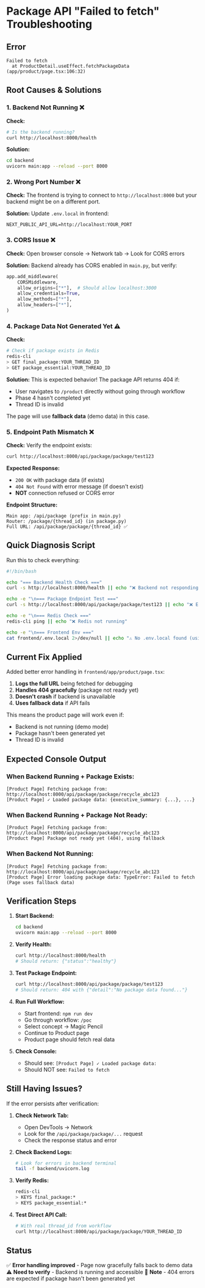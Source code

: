 # Package API "Failed to fetch" Troubleshooting

## Error
```
Failed to fetch
  at ProductDetail.useEffect.fetchPackageData (app/product/page.tsx:106:32)
```

## Root Causes & Solutions

### 1. Backend Not Running ❌

**Check:**
```bash
# Is the backend running?
curl http://localhost:8000/health
```

**Solution:**
```bash
cd backend
uvicorn main:app --reload --port 8000
```

### 2. Wrong Port Number ❌

**Check:**
The frontend is trying to connect to `http://localhost:8000` but your backend might be on a different port.

**Solution:**
Update `.env.local` in frontend:
```env
NEXT_PUBLIC_API_URL=http://localhost:YOUR_PORT
```

### 3. CORS Issue ❌

**Check:**
Open browser console → Network tab → Look for CORS errors

**Solution:**
Backend already has CORS enabled in `main.py`, but verify:
```python
app.add_middleware(
    CORSMiddleware,
    allow_origins=["*"],  # Should allow localhost:3000
    allow_credentials=True,
    allow_methods=["*"],
    allow_headers=["*"],
)
```

### 4. Package Data Not Generated Yet ⚠️

**Check:**
```bash
# Check if package exists in Redis
redis-cli
> GET final_package:YOUR_THREAD_ID
> GET package_essential:YOUR_THREAD_ID
```

**Solution:**
This is expected behavior! The package API returns 404 if:
- User navigates to `/product` directly without going through workflow
- Phase 4 hasn't completed yet
- Thread ID is invalid

The page will use **fallback data** (demo data) in this case.

### 5. Endpoint Path Mismatch ❌

**Check:**
Verify the endpoint exists:
```bash
curl http://localhost:8000/api/package/package/test123
```

**Expected Response:**
- `200 OK` with package data (if exists)
- `404 Not Found` with error message (if doesn't exist)
- **NOT** connection refused or CORS error

**Endpoint Structure:**
```
Main app: /api/package (prefix in main.py)
Router: /package/{thread_id} (in package.py)
Full URL: /api/package/package/{thread_id} ✅
```

## Quick Diagnosis Script

Run this to check everything:

```bash
#!/bin/bash

echo "=== Backend Health Check ==="
curl -s http://localhost:8000/health || echo "❌ Backend not responding"

echo -e "\n=== Package Endpoint Test ==="
curl -s http://localhost:8000/api/package/package/test123 || echo "❌ Endpoint not responding"

echo -e "\n=== Redis Check ==="
redis-cli ping || echo "❌ Redis not running"

echo -e "\n=== Frontend Env ==="
cat frontend/.env.local 2>/dev/null || echo "⚠️ No .env.local found (using defaults)"
```

## Current Fix Applied

Added better error handling in `frontend/app/product/page.tsx`:

1. **Logs the full URL** being fetched for debugging
2. **Handles 404 gracefully** (package not ready yet)
3. **Doesn't crash** if backend is unavailable
4. **Uses fallback data** if API fails

This means the product page will work even if:
- Backend is not running (demo mode)
- Package hasn't been generated yet
- Thread ID is invalid

## Expected Console Output

### When Backend Running + Package Exists:
```
[Product Page] Fetching package from: http://localhost:8000/api/package/package/recycle_abc123
[Product Page] ✓ Loaded package data: {executive_summary: {...}, ...}
```

### When Backend Running + Package Not Ready:
```
[Product Page] Fetching package from: http://localhost:8000/api/package/package/recycle_abc123
[Product Page] Package not ready yet (404), using fallback
```

### When Backend Not Running:
```
[Product Page] Fetching package from: http://localhost:8000/api/package/package/recycle_abc123
[Product Page] Error loading package data: TypeError: Failed to fetch
(Page uses fallback data)
```

## Verification Steps

1. **Start Backend:**
   ```bash
   cd backend
   uvicorn main:app --reload --port 8000
   ```

2. **Verify Health:**
   ```bash
   curl http://localhost:8000/health
   # Should return: {"status":"healthy"}
   ```

3. **Test Package Endpoint:**
   ```bash
   curl http://localhost:8000/api/package/package/test123
   # Should return: 404 with {"detail":"No package data found..."}
   ```

4. **Run Full Workflow:**
   - Start frontend: `npm run dev`
   - Go through workflow: `/poc`
   - Select concept → Magic Pencil
   - Continue to Product page
   - Product page should fetch real data

5. **Check Console:**
   - Should see: `[Product Page] ✓ Loaded package data:`
   - Should NOT see: `Failed to fetch`

## Still Having Issues?

If the error persists after verification:

1. **Check Network Tab:**
   - Open DevTools → Network
   - Look for the `/api/package/package/...` request
   - Check the response status and error

2. **Check Backend Logs:**
   ```bash
   # Look for errors in backend terminal
   tail -f backend/uvicorn.log
   ```

3. **Verify Redis:**
   ```bash
   redis-cli
   > KEYS final_package:*
   > KEYS package_essential:*
   ```

4. **Test Direct API Call:**
   ```bash
   # With real thread_id from workflow
   curl http://localhost:8000/api/package/package/YOUR_THREAD_ID
   ```

## Status

✅ **Error handling improved** - Page now gracefully falls back to demo data
⚠️ **Need to verify** - Backend is running and accessible
📝 **Note** - 404 errors are expected if package hasn't been generated yet

